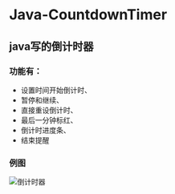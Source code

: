 # Java-CountdownTimer
## java写的倒计时器
### 功能有：
- 设置时间开始倒计时、
- 暂停和继续、
- 直接重设倒计时、
- 最后一分钟标红、
- 倒计时进度条、
- 结束提醒
### 例图
 ![倒计时器](https://github.com/amazing-fish/Java-CountdownTimer/assets/71763696/e3682a9b-0e58-4dd1-b49f-73575cc3de2f)
